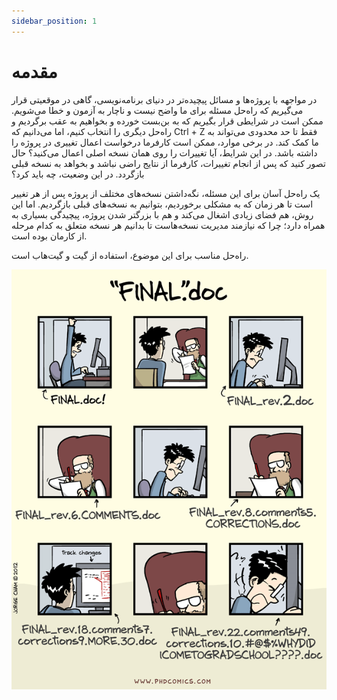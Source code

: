```yaml
---
sidebar_position: 1
---
```


# مقدمه
در مواجهه با پروژه‌ها و مسائل پیچیده‌تر در دنیای برنامه‌نویسی، گاهی در موقعیتی قرار می‌گیریم که راه‌حل مسئله برای ما واضح نیست و ناچار به آزمون و خطا می‌شویم. ممکن است در شرایطی قرار بگیریم که به بن‌بست خورده و بخواهیم به عقب برگردیم و راه‌حل دیگری را انتخاب کنیم، اما می‌دانیم که
Ctrl + Z
فقط تا حد محدودی می‌تواند به ما کمک کند. در برخی موارد، ممکن است کارفرما درخواست اعمال تغییری در پروژه را داشته باشد. در این شرایط، آیا تغییرات را روی همان نسخه اصلی اعمال می‌کنید؟ حال تصور کنید که پس از انجام تغییرات، کارفرما از نتایج راضی نباشد و بخواهد به نسخه قبلی بازگردد. در این وضعیت، چه باید کرد؟

یک راه‌حل آسان برای این مسئله، نگه‌داشتن نسخه‌های مختلف از پروژه پس از هر تغییر است تا هر زمان که به مشکلی برخوردیم، بتوانیم به نسخه‌های قبلی بازگردیم. اما این روش، هم فضای زیادی اشغال می‌کند و هم با بزرگتر شدن پروژه، پیچیدگی بسیاری به همراه دارد؛ چرا که نیازمند مدیریت نسخه‌هاست تا بدانیم هر نسخه متعلق به کدام مرحله از کارمان بوده است.

راه‌حل مناسب برای این موضوع، استفاده از گیت و گیت‌هاب است.

![versionControl](Images/versionControl.png)


